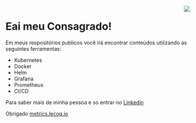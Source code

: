 <img align="right" src="https://sentralservers.files.wordpress.com/2016/08/when-the-design-failings-we_ve-been-warning-of-since-forever-finally-bite-hard.gif" />

# Eai meu Consagrado!

Em meus respositórios publicos você irá encontrar conteúdos utilizando as seguintes ferramentas:

- Kubernetes
- Docker
- Helm
- Grafana
- Prometheus
- CI/CD

Para saber mais de minha pessoa e so entrar no [Linkedin](https://www.linkedin.com/in/igor-pedroso-guimarães/)

Obrigado [metrics.lecoq.io](https://metrics.lecoq.io/)





